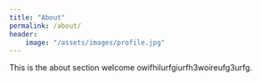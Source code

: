 ```yaml
---
title: "About"
permalink: /about/
header:
    image: "/assets/images/profile.jpg"
---
```


This is the about section welcome owifhilurfgiurfh3woireufg3urfg.
